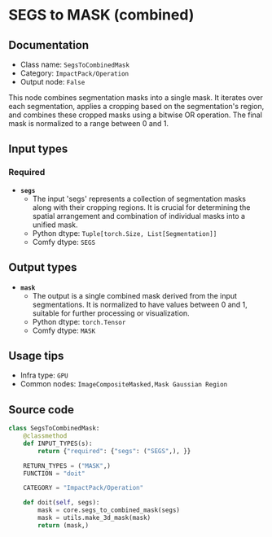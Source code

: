 # SEGS to MASK (combined)
## Documentation
- Class name: `SegsToCombinedMask`
- Category: `ImpactPack/Operation`
- Output node: `False`

This node combines segmentation masks into a single mask. It iterates over each segmentation, applies a cropping based on the segmentation's region, and combines these cropped masks using a bitwise OR operation. The final mask is normalized to a range between 0 and 1.
## Input types
### Required
- **`segs`**
    - The input 'segs' represents a collection of segmentation masks along with their cropping regions. It is crucial for determining the spatial arrangement and combination of individual masks into a unified mask.
    - Python dtype: `Tuple[torch.Size, List[Segmentation]]`
    - Comfy dtype: `SEGS`
## Output types
- **`mask`**
    - The output is a single combined mask derived from the input segmentations. It is normalized to have values between 0 and 1, suitable for further processing or visualization.
    - Python dtype: `torch.Tensor`
    - Comfy dtype: `MASK`
## Usage tips
- Infra type: `GPU`
- Common nodes: `ImageCompositeMasked,Mask Gaussian Region`


## Source code
```python
class SegsToCombinedMask:
    @classmethod
    def INPUT_TYPES(s):
        return {"required": {"segs": ("SEGS",), }}

    RETURN_TYPES = ("MASK",)
    FUNCTION = "doit"

    CATEGORY = "ImpactPack/Operation"

    def doit(self, segs):
        mask = core.segs_to_combined_mask(segs)
        mask = utils.make_3d_mask(mask)
        return (mask,)

```
